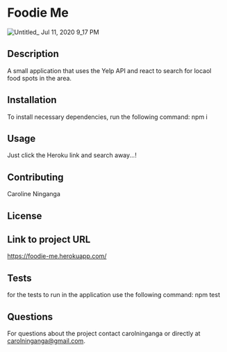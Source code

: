 # Foodie Me 

![Untitled_ Jul 11, 2020 9_17 PM](https://user-images.githubusercontent.com/33443452/87236878-7ad0e580-c3bc-11ea-87a8-f9298ed61ce0.gif)

## Description
A small application that uses the Yelp API and react to search for locaol food spots in the area.

## Installation

To install necessary dependencies, run the following command:
npm i

## Usage
Just click the Heroku link and search away...!

## Contributing 
Caroline Ninganga

## License


## Link to project URL
https://foodie-me.herokuapp.com/

## Tests

for the tests to run in the application use the following command:
npm test

## Questions

For questions about the project contact carolninganga or directly at carolninganga@gmail.com.

